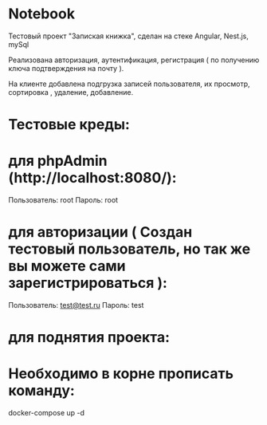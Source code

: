 # Notebook

Тестовый проект "Запиская книжка", сделан на стеке Angular, Nest.js, mySql

Реализована авторизация, аутентификация, регистрация ( по получению ключа подтверждения на почту ).

На клиенте добавлена подгрузка записей пользователя, их просмотр, сортировка , удаление, добавление.

# Тестовые креды:

# для phpAdmin (http://localhost:8080/):

Пользователь: root
Пароль: root

# для авторизации ( Создан тестовый пользователь, но так же вы можете сами зарегистрироваться ):

Пользователь: test@test.ru
Пароль: test

# для поднятия проекта:

# Необходимо в корне прописать команду:

docker-compose up -d
